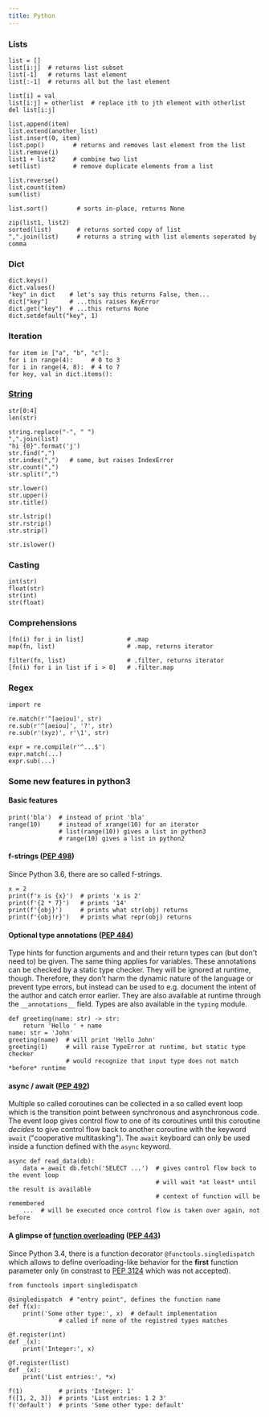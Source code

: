 ```yaml
---
title: Python
---
```


### Lists

    list = []
    list[i:j]  # returns list subset
    list[-1]   # returns last element
    list[:-1]  # returns all but the last element
    
    list[i] = val
    list[i:j] = otherlist  # replace ith to jth element with otherlist
    del list[i:j]

    list.append(item)
    list.extend(another_list)
    list.insert(0, item)
    list.pop()        # returns and removes last element from the list
    list.remove(i)
    list1 + list2     # combine two list    
    set(list)         # remove duplicate elements from a list

    list.reverse()
    list.count(item)
    sum(list)

    list.sort()        # sorts in-place, returns None

    zip(list1, list2)
    sorted(list)       # returns sorted copy of list
    ",".join(list)     # returns a string with list elements seperated by comma

### Dict

    dict.keys()
    dict.values()
    "key" in dict    # let's say this returns False, then...
    dict["key"]      # ...this raises KeyError
    dict.get("key")  # ...this returns None
    dict.setdefault("key", 1)

### Iteration

    for item in ["a", "b", "c"]:
    for i in range(4):     # 0 to 3
    for i in range(4, 8):  # 4 to 7
    for key, val in dict.items():

### [String](https://docs.python.org/2/library/stdtypes.html#string-methods)

    str[0:4]
    len(str)

    string.replace("-", " ")
    ",".join(list)
    "hi {0}".format('j')
    str.find(",")
    str.index(",")   # same, but raises IndexError
    str.count(",")
    str.split(",")

    str.lower()
    str.upper()
    str.title()

    str.lstrip()
    str.rstrip()
    str.strip()

    str.islower()

### Casting

    int(str)
    float(str)
    str(int)
    str(float)

### Comprehensions

    [fn(i) for i in list]            # .map
    map(fn, list)                    # .map, returns iterator
    
    filter(fn, list)                 # .filter, returns iterator
    [fn(i) for i in list if i > 0]   # .filter.map

### Regex

    import re

    re.match(r'^[aeiou]', str)
    re.sub(r'^[aeiou]', '?', str)
    re.sub(r'(xyz)', r'\1', str)

    expr = re.compile(r'^...$')
    expr.match(...)
    expr.sub(...)

### Some new features in python3

#### Basic features

    print('bla')  # instead of print 'bla'
    range(10)     # instead of xrange(10) for an iterator
                  # list(range(10)) gives a list in python3
                  # range(10) gives a list in python2

#### f-strings ([PEP 498](https://www.python.org/dev/peps/pep-0498/))
Since Python 3.6, there are so called f-strings.

    x = 2
    print(f'x is {x}')  # prints 'x is 2'
    print(f'{2 * 7}')   # prints '14'
    print(f'{obj}')     # prints what str(obj) returns
    print(f'{obj!r}')   # prints what repr(obj) returns

#### Optional type annotations ([PEP 484](https://www.python.org/dev/peps/pep-0484/))
Type hints for function arguments and and their return types can (but don't need to) be given.
The same thing applies for variables.
These annotations can be checked by a static type checker.
They will be ignored at runtime, though.
Therefore, they don't harm the dynamic nature of the language or prevent type errors, but instead can be used to e.g. document the intent of the author and catch error earlier.
They are also available at runtime through the `__annotations__` field.
Types are also available in the `typing` module.

    def greeting(name: str) -> str:
        return 'Hello ' + name
    name: str = 'John'
    greeting(name)  # will print 'Hello John'
    greeting(1)     # will raise TypeError at runtime, but static type checker 
                    # would recognize that input type does not match *before* runtime

#### async / await ([PEP 492](https://www.python.org/dev/peps/pep-0492/))
Multiple so called coroutines can be collected in a so called event loop which is the transition point between synchronous and asynchronous code.
The event loop gives control flow to one of its coroutines until this coroutine _decides_ to give control flow back to another coroutine with the keyword `await` ("cooperative multitasking").
The `await` keyboard can only be used inside a function defined with the `async` keyword.

    async def read_data(db):
        data = await db.fetch('SELECT ...')  # gives control flow back to the event loop
                                             # will wait *at least* until the result is available
                                             # context of function will be remembered
        ...  # will be executed once control flow is taken over again, not before

#### A glimpse of [function overloading](https://en.wikipedia.org/wiki/Function_overloading) ([PEP 443](https://www.python.org/dev/peps/pep-0443/))

Since Python 3.4, there is a function decorator `@functools.singledispatch` which allows to define overloading-like behavior for the **first** function parameter only (in constrast to [PEP 3124](https://www.python.org/dev/peps/pep-3124/) which was not accepted).

    from functools import singledispatch
    
    @singledispatch  # "entry point", defines the function name
    def f(x):
        print('Some other type:', x)  # default implementation
                  # called if none of the registred types matches
    
    @f.register(int)
    def _(x):
        print('Integer:', x)
        
    @f.register(list)
    def _(x):
        print('List entries:', *x)
    
    f(1)          # prints 'Integer: 1'
    f([1, 2, 3])  # prints 'List entries: 1 2 3'
    f('default')  # prints 'Some other type: default'
